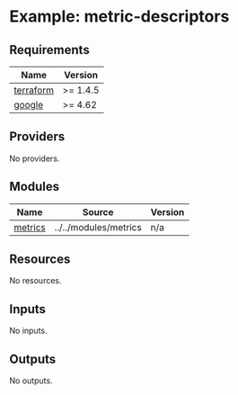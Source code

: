 # Example: metric-descriptors

<!-- BEGINNING OF PRE-COMMIT-TERRAFORM DOCS HOOK -->
## Requirements

| Name | Version |
|------|---------|
| <a name="requirement_terraform"></a> [terraform](#requirement\_terraform) | >= 1.4.5 |
| <a name="requirement_google"></a> [google](#requirement\_google) | >= 4.62 |

## Providers

No providers.

## Modules

| Name | Source | Version |
|------|--------|---------|
| <a name="module_metrics"></a> [metrics](#module\_metrics) | ../../modules/metrics | n/a |

## Resources

No resources.

## Inputs

No inputs.

## Outputs

No outputs.
<!-- END OF PRE-COMMIT-TERRAFORM DOCS HOOK -->
